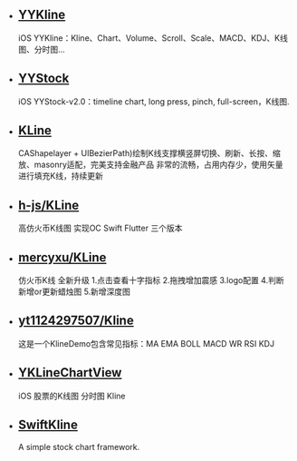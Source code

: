 
* ## [YYKline](https://github.com/WillkYang/YYKline)
  iOS YYKline：Kline、Chart、Volume、Scroll、Scale、MACD、KDJ、K线图、分时图... 
  
* ## [YYStock](https://github.com/WillkYang/YYStock)
  iOS YYStock-v2.0：timeline chart, long press, pinch, full-screen，K线图.
  
*  ## [KLine](https://github.com/AbuIOSDeveloper/KLine)
   CAShapelayer + UIBezierPath)绘制K线支撑横竖屏切换、刷新、长按、缩放、masonry适配，完美支持金融产品 非常的流畅，占用内存少，使用矢量进行填充K线，持续更新
   
*  ## [h-js/KLine](https://github.com/h-js/KLine)
    高仿火币K线图 实现OC Swift Flutter 三个版本
    
*  ## [mercyxu/KLine](https://github.com/mercyxu/KLine)
    仿火币K线 全新升级 1.点击查看十字指标 2.拖拽增加震感 3.logo配置 4.判断新增or更新蜡烛图 5.新增深度图
    
* ## [yt1124297507/Kline](https://github.com/yt1124297507/Kline)
  这是一个KlineDemo包含常见指标：MA EMA BOLL MACD WR RSI KDJ
    
*  ## [YKLineChartView](https://github.com/chenyk0317/YKLineChartView)
     iOS 股票的K线图 分时图 Kline
     
 * ## [SwiftKline](https://github.com/snail-z/SwiftKline)  
    A simple stock chart framework.
